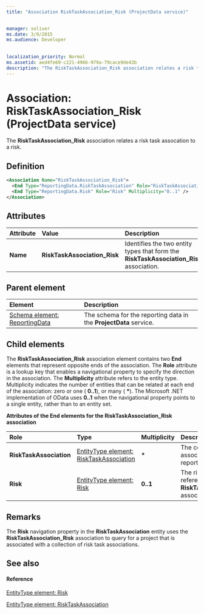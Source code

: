 ```yaml
---
title: "Association RiskTaskAssociation_Risk (ProjectData service)"

 
manager: soliver
ms.date: 3/9/2015
ms.audience: Developer
 
 
localization_priority: Normal
ms.assetid: aed4fe69-c221-4966-979a-79cace9de43b
description: "The RiskTaskAssociation_Risk association relates a risk task assocation to a risk."
---
```


# Association: RiskTaskAssociation_Risk (ProjectData service)

The **RiskTaskAssociation_Risk** association relates a risk task assocation to a risk. 
  
## Definition

```XML
<Association Name="RiskTaskAssociation_Risk">
  <End Type="ReportingData.RiskTaskAssociation" Role="RiskTaskAssociation" Multiplicity="*" />
  <End Type="ReportingData.Risk" Role="Risk" Multiplicity="0..1" />
</Association>

```

## Attributes

|**Attribute**|**Value**|**Description**|
|:-----|:-----|:-----|
|**Name** <br/> |**RiskTaskAssociation_Risk** <br/> |Identifies the two entity types that form the **RiskTaskAssociation_Risk** association.  <br/> |
   
## Parent element

|**Element**|**Description**|
|:-----|:-----|
|[Schema element: ReportingData](schema-reportingdata-projectdata-service.md) <br/> |The schema for the reporting data in the **ProjectData** service.  <br/> |
   
## Child elements

The **RiskTaskAssociation_Risk** association element contains two **End** elements that represent opposite ends of the association. The **Role** attribute is a lookup key that enables a navigational property to specify the direction in the association. The **Multiplicity** attribute refers to the entity type. Multiplicity indicates the number of entities that can be related at each end of the association: zero or one ( **0..1**), or many ( **\***). The Microsoft .NET implementation of OData uses **0..1** when the navigational property points to a single entity, rather than to an entity set. 
  
**Attributes of the End elements for the RiskTaskAssociation_Risk association**

|**Role**|**Type**|**Multiplicity**|**Description**|
|:-----|:-----|:-----|:-----|
|**RiskTaskAssociation** <br/> |[EntityType element: RiskTaskAssociation](entitytype-risktaskassociation-projectdata-service.md) <br/> |**\*** <br/> |The collection of risk task associations in the reporting tables.  <br/> |
|**Risk** <br/> |[EntityType element: Risk](entitytype-risk-projectdata-service.md) <br/> |**0..1** <br/> |The risk object that is referenced in the **RiskTaskAssociation_Risk** association.  <br/> |
   
## Remarks

The **Risk** navigation property in the **RiskTaskAssociation** entity uses the **RiskTaskAssociation_Risk** association to query for a project that is associated with a collection of risk task associations. 
  
## See also

#### Reference

[EntityType element: Risk](entitytype-risk-projectdata-service.md)
  
[EntityType element: RiskTaskAssociation](entitytype-risktaskassociation-projectdata-service.md)

